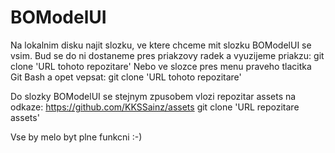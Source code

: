 # BOModelUI
Na lokalnim disku najit slozku, ve ktere chceme mit slozku BOModelUI se vsim.
  Bud se do ni dostaneme pres priakzovy radek a vyuzijeme priakzu: git clone 'URL tohoto repozitare'
  Nebo ve slozce pres menu praveho tlacitka Git Bash a opet vepsat: git clone 'URL tohoto repozitare'

Do slozky BOModelUI se stejnym zpusobem vlozi repozitar assets na odkaze: https://github.com/KKSSainz/assets
  git clone 'URL repozitare assets'
  
Vse by melo byt plne funkcni :-)  
